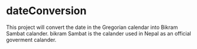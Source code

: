 # dateConversion
This project will convert the date in the Gregorian calendar into Bikram Sambat calander. bikram Sambat is the calander used in Nepal as an official goverment calander.

